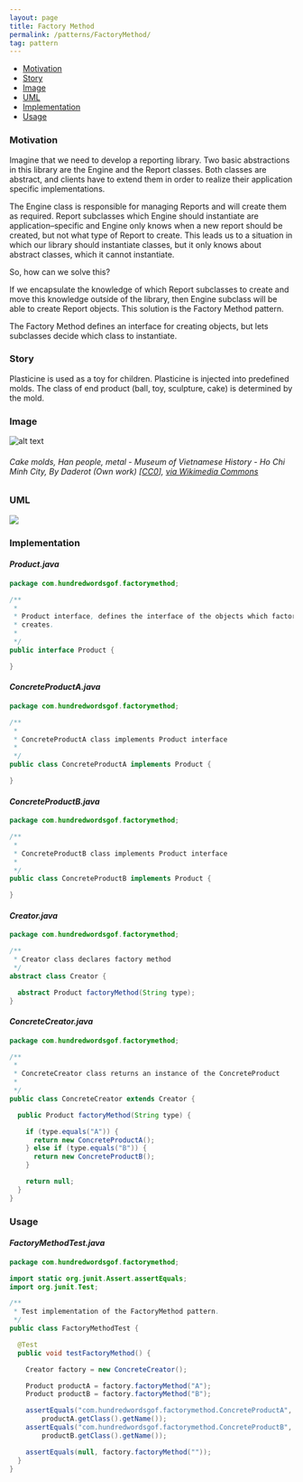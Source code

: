 ```yaml
---
layout: page
title: Factory Method
permalink: /patterns/FactoryMethod/
tag: pattern
---
```


* [Motivation](#Motivation)
* [Story](#Story)
* [Image](#Image)
* [UML](#UML)
* [Implementation](#Implementation)
* [Usage](#Usage)


###  <a id="Motivation"></a>Motivation 

Imagine that we need to develop a reporting library. 
Two basic abstractions in this library are the Engine and the Report classes. 
Both classes are abstract, and clients have to extend them in order to realize their application specific implementations.


The Engine class is responsible for managing Reports and will create them as required. 
Report subclasses which Engine should instantiate are application–specific and Engine only knows when a new report should be created, 
but not what type of Report to create. 
This leads us to a situation in which our library should instantiate classes, but it only knows about abstract classes, which it cannot instantiate.


So, how can we solve this?


If we encapsulate the knowledge of which Report subclasses to create and move this knowledge outside of the library, then 
Engine subclass will be able to create Report objects. This solution is the Factory Method pattern.


The Factory Method defines an interface for creating objects, but lets subclasses decide which class to instantiate.






###  <a id="Story"></a>Story 

Plasticine is used as a toy for children. Plasticine is injected into predefined molds. 
The class of end product (ball, toy, sculpture, cake) is determined by the mold.






###  <a id="Image"></a>Image 


![alt text](http://www.design-patterns-stories.com/assets/img/image/factorymethod.jpg "Cake molds, Han people, metal - Museum of Vietnamese History - Ho Chi Minh City")  
###### Cake molds, Han people, metal - Museum of Vietnamese History - Ho Chi Minh City, By Daderot (Own work) [<a href="http://creativecommons.org/publicdomain/zero/1.0/deed.en">CC0</a>], <a href="https://commons.wikimedia.org/wiki/File%3ACake_molds%2C_Han_people%2C_metal_-_Museum_of_Vietnamese_History_-_Ho_Chi_Minh_City_-_DSC05796.JPG">via Wikimedia Commons</a>



###  <a id="UML"></a>UML
[![](http://www.design-patterns-stories.com/assets/img/uml/factorymethod.png)](http://www.design-patterns-stories.com/assets/img/uml/factorymethod.png)

###  <a id="Implementation"></a>Implementation 

#### *Product.java* 
```java 
package com.hundredwordsgof.factorymethod;

/**
 * 
 * Product interface, defines the interface of the objects which factory method
 * creates.
 *
 */
public interface Product {

}
```

#### *ConcreteProductA.java* 
```java 
package com.hundredwordsgof.factorymethod;

/**
 * 
 * ConcreteProductA class implements Product interface
 *
 */
public class ConcreteProductA implements Product {

}
```

#### *ConcreteProductB.java* 
```java 
package com.hundredwordsgof.factorymethod;

/**
 * 
 * ConcreteProductB class implements Product interface
 *
 */
public class ConcreteProductB implements Product {

}
```

#### *Creator.java* 
```java 
package com.hundredwordsgof.factorymethod;

/**
 * Creator class declares factory method
 */
abstract class Creator {

  abstract Product factoryMethod(String type);
}
```

#### *ConcreteCreator.java* 
```java 
package com.hundredwordsgof.factorymethod;

/**
 * 
 * ConcreteCreator class returns an instance of the ConcreteProduct
 *
 */
public class ConcreteCreator extends Creator {

  public Product factoryMethod(String type) {

    if (type.equals("A")) {
      return new ConcreteProductA();
    } else if (type.equals("B")) {
      return new ConcreteProductB();
    }

    return null;
  }
}
```

###  <a id="Usage"></a>Usage 

#### *FactoryMethodTest.java* 
```java 
package com.hundredwordsgof.factorymethod;

import static org.junit.Assert.assertEquals;
import org.junit.Test;

/**
 * Test implementation of the FactoryMethod pattern.
 */
public class FactoryMethodTest {

  @Test
  public void testFactoryMethod() {

    Creator factory = new ConcreteCreator();

    Product productA = factory.factoryMethod("A");
    Product productB = factory.factoryMethod("B");

    assertEquals("com.hundredwordsgof.factorymethod.ConcreteProductA",
        productA.getClass().getName());
    assertEquals("com.hundredwordsgof.factorymethod.ConcreteProductB",
        productB.getClass().getName());

    assertEquals(null, factory.factoryMethod(""));
  }
}
```

